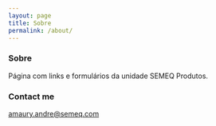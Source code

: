 ```yaml
---
layout: page
title: Sobre
permalink: /about/
---
```


### Sobre

Página com links e formulários da unidade SEMEQ Produtos.

### Contact me

[amaury.andre@semeq.com](mailto:amaury.andre@semeq.com)